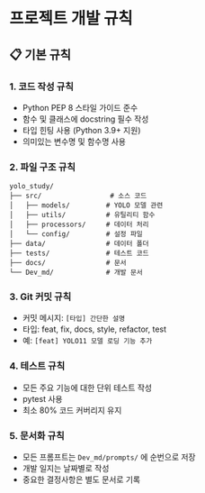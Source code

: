 # 프로젝트 개발 규칙

## 📋 기본 규칙

### 1. 코드 작성 규칙
- Python PEP 8 스타일 가이드 준수
- 함수 및 클래스에 docstring 필수 작성
- 타입 힌팅 사용 (Python 3.9+ 지원)
- 의미있는 변수명 및 함수명 사용

### 2. 파일 구조 규칙
```
yolo_study/
├── src/                 # 소스 코드
│   ├── models/         # YOLO 모델 관련
│   ├── utils/          # 유틸리티 함수
│   ├── processors/     # 데이터 처리
│   └── config/         # 설정 파일
├── data/               # 데이터 폴더
├── tests/              # 테스트 코드
├── docs/               # 문서
└── Dev_md/             # 개발 문서
```

### 3. Git 커밋 규칙
- 커밋 메시지: `[타입] 간단한 설명`
- 타입: feat, fix, docs, style, refactor, test
- 예: `[feat] YOLO11 모델 로딩 기능 추가`

### 4. 테스트 규칙
- 모든 주요 기능에 대한 단위 테스트 작성
- pytest 사용
- 최소 80% 코드 커버리지 유지

### 5. 문서화 규칙
- 모든 프롬프트는 `Dev_md/prompts/` 에 순번으로 저장
- 개발 일지는 날짜별로 작성
- 중요한 결정사항은 별도 문서로 기록